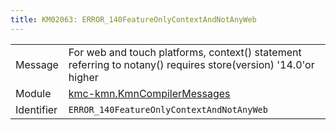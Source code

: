 ```yaml
---
title: KM02063: ERROR_140FeatureOnlyContextAndNotAnyWeb
---
```


|            |           |
|------------|---------- |
| Message    | For web and touch platforms, context\(\) statement referring to notany\(\) requires store\(version\) '14\.0'or higher |
| Module     | [kmc-kmn.KmnCompilerMessages](kmc-kmn.kmncompilermessages) |
| Identifier | `ERROR_140FeatureOnlyContextAndNotAnyWeb` |


